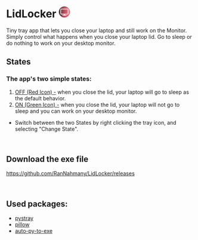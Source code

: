 # LidLocker <img src="./images/OFF-tray.png" alt="LidLocker" width=30/>

<!-- # LidLocker
<img src="./images/OFF-tray.png" alt="LidLocker" width=40/> -->

Tiny tray app that lets you close your laptop and still work on the Monitor.
Simply control what happens when you close your laptop lid. Go to sleep or do nothing to work on your desktop monitor.


## States

### The app's two simple states:

1. <u> OFF (Red Icon) -</u> when you close the lid, your laptop will go to sleep as the default behavior.
2. <u> ON (Green Icon) -</u> when you close the lid, your laptop will not go to sleep and you can work on your desktop monitor.

* Switch between the two States by right clicking the tray icon, and selecting "Change State". 

<br>

## Download the exe file
https://github.com/RanNahmany/LidLocker/releases

<br>

## Used packages:
* [pystray](https://github.com/moses-palmer/pystray)
* [pillow](https://github.com/python-pillow/Pillow)
* [auto-py-to-exe](https://github.com/brentvollebregt/auto-py-to-exe)
